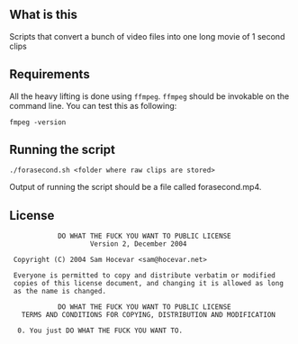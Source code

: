 ## What is this
Scripts that convert a bunch of video files into one long movie of 1 second clips


## Requirements

All the heavy lifting is done using ``ffmpeg``.
``ffmpeg`` should be invokable on the command line. You can test this as following:

```
fmpeg -version
```

## Running the script

```
./forasecond.sh <folder where raw clips are stored>
```

Output of running the script should be a file called forasecond.mp4.


## License
```
            DO WHAT THE FUCK YOU WANT TO PUBLIC LICENSE
                    Version 2, December 2004

 Copyright (C) 2004 Sam Hocevar <sam@hocevar.net>

 Everyone is permitted to copy and distribute verbatim or modified
 copies of this license document, and changing it is allowed as long
 as the name is changed.

            DO WHAT THE FUCK YOU WANT TO PUBLIC LICENSE
   TERMS AND CONDITIONS FOR COPYING, DISTRIBUTION AND MODIFICATION

  0. You just DO WHAT THE FUCK YOU WANT TO.
```

